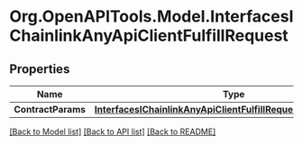 # Org.OpenAPITools.Model.InterfacesIChainlinkAnyApiClientFulfillRequest

## Properties

Name | Type | Description | Notes
------------ | ------------- | ------------- | -------------
**ContractParams** | [**InterfacesIChainlinkAnyApiClientFulfillRequestContractParams**](InterfacesIChainlinkAnyApiClientFulfillRequestContractParams.md) |  | 

[[Back to Model list]](../README.md#documentation-for-models) [[Back to API list]](../README.md#documentation-for-api-endpoints) [[Back to README]](../README.md)

